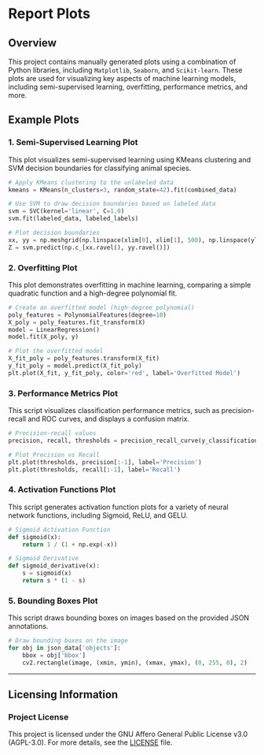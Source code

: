 
# Report Plots

## Overview

This project contains manually generated plots using a combination of Python libraries, including `Matplotlib`, `Seaborn`, and `Scikit-learn`. These plots are used for visualizing key aspects of machine learning models, including semi-supervised learning, overfitting, performance metrics, and more.

## Example Plots

### 1. Semi-Supervised Learning Plot

This plot visualizes semi-supervised learning using KMeans clustering and SVM decision boundaries for classifying animal species.

```python
# Apply KMeans clustering to the unlabeled data
kmeans = KMeans(n_clusters=3, random_state=42).fit(combined_data)

# Use SVM to draw decision boundaries based on labeled data
svm = SVC(kernel='linear', C=1.0)
svm.fit(labeled_data, labeled_labels)

# Plot decision boundaries
xx, yy = np.meshgrid(np.linspace(xlim[0], xlim[1], 500), np.linspace(ylim[0], ylim[1], 500))
Z = svm.predict(np.c_[xx.ravel(), yy.ravel()])
```

### 2. Overfitting Plot

This plot demonstrates overfitting in machine learning, comparing a simple quadratic function and a high-degree polynomial fit.


```python
# Create an overfitted model (high-degree polynomial)
poly_features = PolynomialFeatures(degree=10)
X_poly = poly_features.fit_transform(X)
model = LinearRegression()
model.fit(X_poly, y)

# Plot the overfitted model
X_fit_poly = poly_features.transform(X_fit)
y_fit_poly = model.predict(X_fit_poly)
plt.plot(X_fit, y_fit_poly, color='red', label='Overfitted Model')
```

### 3. Performance Metrics Plot

This script visualizes classification performance metrics, such as precision-recall and ROC curves, and displays a confusion matrix.

```python
# Precision-recall values
precision, recall, thresholds = precision_recall_curve(y_classification, y_pred_proba)

# Plot Precision vs Recall
plt.plot(thresholds, precision[:-1], label='Precision')
plt.plot(thresholds, recall[:-1], label='Recall')
```

### 4. Activation Functions Plot

This script generates activation function plots for a variety of neural network functions, including Sigmoid, ReLU, and GELU.

```python
# Sigmoid Activation Function
def sigmoid(x):
    return 1 / (1 + np.exp(-x))

# Sigmoid Derivative
def sigmoid_derivative(x):
    s = sigmoid(x)
    return s * (1 - s)
```

### 5. Bounding Boxes Plot

This script draws bounding boxes on images based on the provided JSON annotations.

```python
# Draw bounding boxes on the image
for obj in json_data['objects']:
    bbox = obj['bbox']
    cv2.rectangle(image, (xmin, ymin), (xmax, ymax), (0, 255, 0), 2)
```

---

## Licensing Information

### Project License

This project is licensed under the GNU Affero General Public License v3.0 (AGPL-3.0). For more details, see the [LICENSE](LICENSE.md) file.